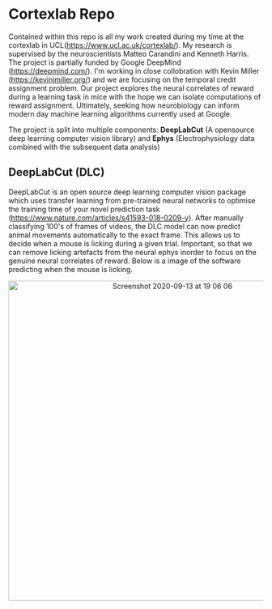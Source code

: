 # Cortexlab Repo

Contained within this repo is all my work created during my time at the cortexlab in UCL(https://www.ucl.ac.uk/cortexlab/). My research is supervised by the neuroscientists Matteo Carandini and Kenneth Harris. The project is partially funded by Google DeepMind (https://deepmind.com/). I'm working in close collobration with Kevin Miller (https://kevinjmiller.org/) and we are focusing on the temporal credit assignment problem. Our project explores the neural correlates of reward during a learning task in mice with the hope we can isolate computations of reward assignment. Ultimately, seeking how neurobiology can inform modern day machine learning algorithms currently used at Google.

The project is split into multiple components: __DeepLabCut__ (A opensource deep learning computer vision library) and __Ephys__ (Electrophysiology data combined with the subsequent data analysis)

## DeepLabCut (DLC)
DeepLabCut is an open source deep learning computer vision package which uses transfer learning from pre-trained neural networks to optimise the training time of your novel prediction task (https://www.nature.com/articles/s41593-018-0209-y). After manually classifying 100's of frames of videos, the DLC model can now predict animal movements automatically to the exact frame. This allows us to decide when a mouse is licking during a given trial. Important, so that we can remove licking artefacts from the neural ephys inorder to focus on the genuine neural correlates of reward. Below is a image of the software predicting when the mouse is licking.

<p align="center">
  <img width="632" alt="Screenshot 2020-09-13 at 19 06 06" src="https://user-images.githubusercontent.com/22481774/93025251-42d06380-f5f4-11ea-9c74-55b89145c3c3.png">
</p>

